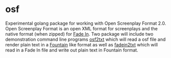 
# osf

Experimental golang package for working with Open Screenplay Format 2.0.
Open Screenplay Format is an open XML format for screenplays and the
native format (when zipped) for [Fade In](https://www.fadeinpro.com).
Two package will include two demonstration command line programs 
[osf2txt](docs/osf2txt.html) which will read a osf file and render plain text in a 
[Fountain](https://fountain.io) like format as well as [fadein2txt](docs/fadein2txt) which
will read in a Fade In file and write out plain text in Fountain format.

